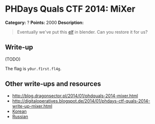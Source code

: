 # PHDays Quals CTF 2014: MiXer

**Category:** ?
**Points:** 2000
**Description:**

> Eventually we've put this [elf](miXer.elf.5f96dea48b8c8ab66898e902d3c98b82) in blender. Can you restore it for us?

## Write-up

(TODO)

The flag is `y0ur.f1rst.fl4g`.

## Other write-ups and resources

* <http://blog.dragonsector.pl/2014/01/phdquals-2014-mixer.html>
* <http://digitaloperatives.blogspot.de/2014/01/phdays-ctf-quals-2014-write-up-mixer.html>
* [Korean](http://daehee87.tistory.com/337)
* [Russian](http://nightsite.info/blog/12936-phdays-2014-quals-all-reverse-writeup.html)
